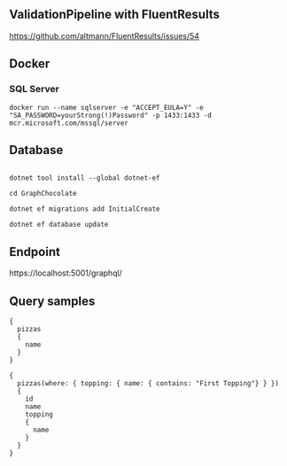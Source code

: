﻿## ValidationPipeline with FluentResults
https://github.com/altmann/FluentResults/issues/54

## Docker

### SQL Server

`
docker run --name sqlserver -e "ACCEPT_EULA=Y" -e "SA_PASSWORD=yourStrong(!)Password" -p 1433:1433 -d mcr.microsoft.com/mssql/server
`

## Database

```

dotnet tool install --global dotnet-ef

cd GraphChocolate

dotnet ef migrations add InitialCreate

dotnet ef database update

```

## Endpoint

https://localhost:5001/graphql/

## Query samples

```
{
  pizzas
  {
    name
  }  
}
```

```
{
  pizzas(where: { topping: { name: { contains: "First Topping"} } })
  {
    id
    name
    topping
    {
      name
    }
  }  
}
```
